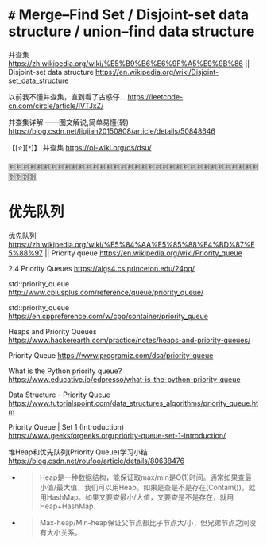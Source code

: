 
# `#` Merge–Find Set / Disjoint-set data structure / union–find data structure

并查集 https://zh.wikipedia.org/wiki/%E5%B9%B6%E6%9F%A5%E9%9B%86 || Disjoint-set data structure https://en.wikipedia.org/wiki/Disjoint-set_data_structure

以前我不懂并查集，直到看了古惑仔... https://leetcode-cn.com/circle/article/IVTJxZ/

并查集详解 ——图文解说,简单易懂(转) https://blog.csdn.net/liujian20150808/article/details/50848646

【[:star:][`*`]】 并查集 https://oi-wiki.org/ds/dsu/

:u5272::u5272::u5272::u5272::u5272::u5272::u5272::u5272::u5272::u5272::u5272::u5272::u5272::u5272::u5272::u5272::u5272::u5272::u5272::u5272::u5272::u5272::u5272::u5272::u5272::u5272::u5272::u5272::u5272::u5272::u5272::u5272::u5272::u5272::u5272::u5272::u5272::u5272::u5272::u5272:

# 优先队列

优先队列 https://zh.wikipedia.org/wiki/%E5%84%AA%E5%85%88%E4%BD%87%E5%88%97 || Priority queue https://en.wikipedia.org/wiki/Priority_queue

2.4 Priority Queues https://algs4.cs.princeton.edu/24pq/

std::priority_queue http://www.cplusplus.com/reference/queue/priority_queue/

std::priority_queue https://en.cppreference.com/w/cpp/container/priority_queue

Heaps and Priority Queues https://www.hackerearth.com/practice/notes/heaps-and-priority-queues/

Priority Queue https://www.programiz.com/dsa/priority-queue

What is the Python priority queue? https://www.educative.io/edpresso/what-is-the-python-priority-queue

Data Structure - Priority Queue https://www.tutorialspoint.com/data_structures_algorithms/priority_queue.htm

Priority Queue | Set 1 (Introduction) https://www.geeksforgeeks.org/priority-queue-set-1-introduction/

堆Heap和优先队列(Priority Queue)学习小结 https://blog.csdn.net/roufoo/article/details/80638476
- > Heap是一种数据结构，能保证取max/min是O(1)时间。通常如果查最小值/最大值，我们可以用Heap。如果是查是不是存在(Contain())，就用HashMap。如果又要查最小/大值，又要查是不是存在，就用Heap+HashMap.
- > Max-heap/Min-heap保证父节点都比子节点大/小，但兄弟节点之间没有大小关系。
